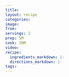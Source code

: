 ```yaml
---
title:
layout: recipe
categories:
image:
from:
servings: 2
prep: 5M
cook: 30M
video:
recipe:
  ingredients_markdown: |-
  directions_markdown: |-
tags:
---
```

